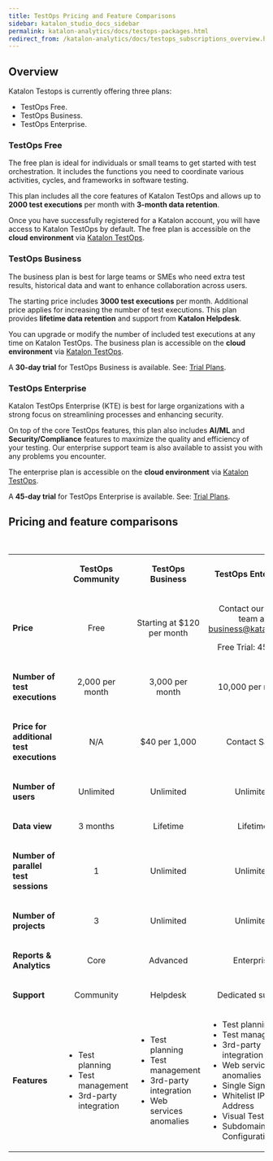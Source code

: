 ```yaml
---
title: TestOps Pricing and Feature Comparisons
sidebar: katalon_studio_docs_sidebar
permalink: katalon-analytics/docs/testops-packages.html 
redirect_from: /katalon-analytics/docs/testops_subscriptions_overview.html 
---
```


## Overview 

Katalon Testops is currently offering three plans:

* TestOps Free.
* TestOps Business.
* TestOps Enterprise.

### TestOps Free

The free plan is ideal for individuals or small teams to get started with test orchestration. It includes the functions you need to coordinate various activities, cycles, and frameworks in software testing.

This plan includes all the core features of Katalon TestOps and allows up to **2000 test executions** per month with **3-month data retention**.

Once you have successfully registered for a Katalon account, you will have access to Katalon TestOps by default. The free plan is accessible on the **cloud environment** via [Katalon TestOps](https://testops.katalon.io).

### TestOps Business

The business plan is best for large teams or SMEs who need extra test results, historical data and want to enhance collaboration across users.

The starting price includes **3000 test executions** per month. Additional price applies for increasing the number of test executions. This plan provides **lifetime data retention** and support from **Katalon Helpdesk**.

You can upgrade or modify the number of included test executions at any time on Katalon TestOps. The business plan is accessible on the **cloud environment** via [Katalon TestOps](https://testops.katalon.io).

A **30-day trial** for TestOps Business is available. See: [Trial Plans](https://docs.katalon.com/katalon-analytics/docs/trial-plans.html).

### TestOps Enterprise

Katalon TestOps Enterprise (KTE) is best for large organizations with a strong focus on streamlining processes and enhancing security.

On top of the core TestOps features, this plan also includes **AI/ML** and **Security/Compliance** features to maximize the quality and efficiency of your testing. Our enterprise support team is also available to assist you with any problems you encounter.

The enterprise plan is accessible on the **cloud environment** via [Katalon TestOps](https://testops.katalon.io).

A **45-day trial** for TestOps Enterprise is available. See: [Trial Plans](https://docs.katalon.com/katalon-analytics/docs/trial-plans.html).

## Pricing and feature comparisons

<p>&nbsp;</p>
<table>
<tbody>
<tr>
<td>&nbsp;</td>
<td style="text-align: center;">
<p><strong>TestOps Community</strong></p>
</td>
<td style="text-align: center;">
<p><strong>TestOps Business</strong></p>
</td>
<td style="text-align: center;">
<p><strong>TestOps Enterprise</strong></p>
</td>
</tr>
<tr>
<td>
<p><strong>Price</strong></p>
</td>
<td style="text-align: center;">
<p><span style="font-weight: 400;">Free</span></p>
</td>
<td style="text-align: center;">
<p><span style="font-weight: 400;">Starting at $120 per month</span></p>
</td>
<td style="text-align: center;">
<p><span style="font-weight: 400;">Contact</span>&nbsp;our Sales team at <a href="mailto:business@katalon.com">business@katalon.com</a></p>
<p><span style="font-weight: 400;">Free Trial: 45 days</span></p>
</td>
</tr>
<tr>
<td>
<p><strong>Number of test executions</strong></p>
</td>
<td style="text-align: center;">
<p><span style="font-weight: 400;">2,000 per month</span></p>
</td>
<td style="text-align: center;">
<p><span style="font-weight: 400;">3,000 per month</span></p>
</td>
<td style="text-align: center;">
<p><span style="font-weight: 400;">10,000 per month</span></p>
</td>
</tr>
<tr>
<td>
<p><strong>Price for additional test executions</strong></p>
</td>
<td style="text-align: center;">
<p><span style="font-weight: 400;">N/A</span></p>
</td>
<td style="text-align: center;">
<p><span style="font-weight: 400;">$40 per 1,000</span></p>
</td>
<td style="text-align: center;">
<p><span style="font-weight: 400;">Contact Sales</span></p>
</td>
</tr>
<tr>
<td>
<p><strong>Number of users</strong></p>
</td>
<td style="text-align: center;">
<p><span style="font-weight: 400;">Unlimited</span></p>
</td>
<td style="text-align: center;">
<p><span style="font-weight: 400;">Unlimited</span></p>
</td>
<td style="text-align: center;">
<p><span style="font-weight: 400;">Unlimited</span></p>
</td>
</tr>
<tr>
<td>
<p><strong>Data view</strong></p>
</td>
<td style="text-align: center;">
<p><span style="font-weight: 400;">3 months</span></p>
</td>
<td style="text-align: center;">
<p><span style="font-weight: 400;">Lifetime</span></p>
</td>
<td style="text-align: center;">
<p><span style="font-weight: 400;">Lifetime</span></p>
</td>
</tr>
<tr>
<td>
<p><strong>Number of parallel test sessions</strong></p>
</td>
<td style="text-align: center;">
<p><span style="font-weight: 400;">1</span></p>
</td>
<td style="text-align: center;">
<p><span style="font-weight: 400;">Unlimited</span></p>
</td>
<td style="text-align: center;">
<p><span style="font-weight: 400;">Unlimited</span></p>
</td>
</tr>
<tr>
<td>
<p><strong>Number of projects</strong></p>
</td>
<td style="text-align: center;">
<p><span style="font-weight: 400;">3</span></p>
</td>
<td style="text-align: center;">
<p><span style="font-weight: 400;">Unlimited</span></p>
</td>
<td style="text-align: center;">
<p><span style="font-weight: 400;">Unlimited</span></p>
</td>
</tr>
<tr>
<td>
<p><strong>Reports &amp; Analytics</strong></p>
</td>
<td style="text-align: center;">
<p><span style="font-weight: 400;">Core</span></p>
</td>
<td style="text-align: center;">
<p><span style="font-weight: 400;">Advanced</span></p>
</td>
<td style="text-align: center;">
<p><span style="font-weight: 400;">Enterprise</span></p>
</td>
</tr>
<tr>
<td>
<p><strong>Support</strong></p>
</td>
<td style="text-align: center;">
<p><span style="font-weight: 400;">Community</span></p>
</td>
<td style="text-align: center;">
<p><span style="font-weight: 400;">Helpdesk</span></p>
</td>
<td style="text-align: center;">
<p><span style="font-weight: 400;">Dedicated support</span></p>
</td>
</tr>
<tr>
<td>
<p><strong>Features</strong></p>
</td>
<td>
<ul>
<li style="font-weight: 400;"><span style="font-weight: 400;">Test planning</span></li>
<li style="font-weight: 400;"><span style="font-weight: 400;">Test management</span></li>
<li style="font-weight: 400;"><span style="font-weight: 400;">3rd-party integration</span></li>
</ul>
</td>
<td>
<ul>
<li style="font-weight: 400;"><span style="font-weight: 400;">Test planning</span></li>
<li style="font-weight: 400;"><span style="font-weight: 400;">Test management</span></li>
<li style="font-weight: 400;"><span style="font-weight: 400;">3rd-party integration</span></li>
<li style="font-weight: 400;"><span style="font-weight: 400;">Web services anomalies</span></li>
</ul>
</td>
<td>
<ul>
<li style="font-weight: 400;"><span style="font-weight: 400;">Test planning</span></li>
<li style="font-weight: 400;"><span style="font-weight: 400;">Test management</span></li>
<li style="font-weight: 400;"><span style="font-weight: 400;">3rd-party integration</span></li>
<li style="font-weight: 400;"><span style="font-weight: 400;">Web services anomalies</span></li>
<li style="font-weight: 400;"><span style="font-weight: 400;">Single Sign-On</span></li>
<li style="font-weight: 400;"><span style="font-weight: 400;">Whitelist IP Address</span></li>
<li style="font-weight: 400;"><span style="font-weight: 400;">Visual Testing</span></li>
<li style="font-weight: 400;"><span style="font-weight: 400;">Subdomain Configuration</span></li>
</ul>
</td>
</tr>
</tbody>
</table>
<p>&nbsp;</p>